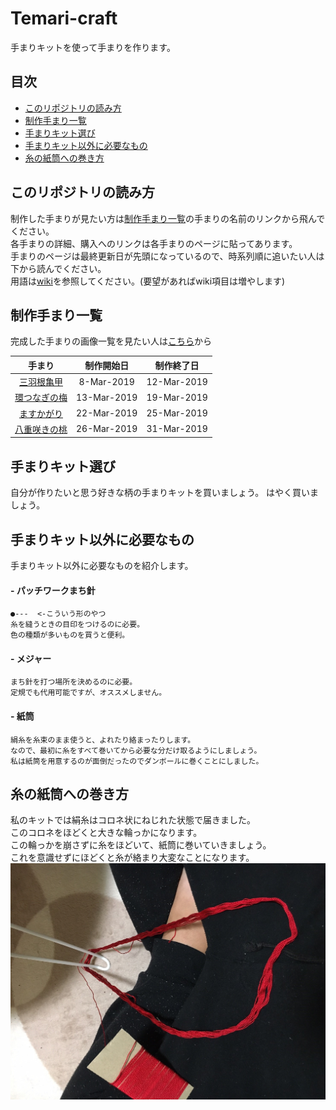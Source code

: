 # Temari-craft
手まりキットを使って手まりを作ります。  
## 目次
- [このリポジトリの読み方](https://github.com/Masaki-Okuyama/Temari-craft/blob/master/README.md#%E3%81%93%E3%81%AE%E3%83%AA%E3%83%9D%E3%82%B8%E3%83%88%E3%83%AA%E3%81%AE%E8%AA%AD%E3%81%BF%E6%96%B9) 
- [制作手まり一覧](https://github.com/Masaki-Okuyama/Temari-craft/blob/master/README.md#%E5%88%B6%E4%BD%9C%E6%89%8B%E3%81%BE%E3%82%8A%E4%B8%80%E8%A6%A7)   
- [手まりキット選び](https://github.com/Masaki-Okuyama/Temari-craft/blob/master/README.md#%E6%89%8B%E3%81%BE%E3%82%8A%E3%82%AD%E3%83%83%E3%83%88%E9%81%B8%E3%81%B3)  
- [手まりキット以外に必要なもの](https://github.com/Masaki-Okuyama/Temari-craft/blob/master/README.md#%E6%89%8B%E3%81%BE%E3%82%8A%E3%82%AD%E3%83%83%E3%83%88%E4%BB%A5%E5%A4%96%E3%81%AB%E5%BF%85%E8%A6%81%E3%81%AA%E3%82%82%E3%81%AE)  
- [糸の紙筒への巻き方](https://github.com/Masaki-Okuyama/Temari-craft/blob/master/README.md#%E7%B3%B8%E3%81%AE%E7%B4%99%E7%AD%92%E3%81%B8%E3%81%AE%E5%B7%BB%E3%81%8D%E6%96%B9)  

## このリポジトリの読み方
制作した手まりが見たい方は[制作手まり一覧](https://github.com/Masaki-Okuyama/Temari-craft/blob/master/README.md#%E5%88%B6%E4%BD%9C%E6%89%8B%E3%81%BE%E3%82%8A%E4%B8%80%E8%A6%A7)の手まりの名前のリンクから飛んでください。  
各手まりの詳細、購入へのリンクは各手まりのページに貼ってあります。  
手まりのページは最終更新日が先頭になっているので、時系列順に追いたい人は下から読んでください。  
用語は[wiki](https://github.com/Masaki-Okuyama/Temari-craft/wiki)を参照してください。(要望があればwiki項目は増やします)

## 制作手まり一覧  
完成した手まりの画像一覧を見たい人は[こちら](https://github.com/Masaki-Okuyama/Temari-craft/blob/master/Temari-diary/README.md)から  

|   手まり   |  制作開始日  | 制作終了日 |
|:--------:|:------------:|:----------:|
|[三羽根亀甲](https://github.com/Masaki-Okuyama/Temari-craft/blob/master/Temari-diary/1st-kemari-craft.md)|  8-Mar-2019 |  12-Mar-2019 |
|[環つなぎの梅](https://github.com/Masaki-Okuyama/Temari-craft/blob/master/Temari-diary/2nd-temari-craft.md)|  13-Mar-2019 |  19-Mar-2019 |
|[ますかがり](https://github.com/Masaki-Okuyama/Temari-craft/blob/master/Temari-diary/3rd-temari-craft.md)|  22-Mar-2019 |  25-Mar-2019 |
|[八重咲きの桃](https://github.com/Masaki-Okuyama/Temari-craft/blob/master/Temari-diary/4th-temari-craft.md)|  26-Mar-2019 |  31-Mar-2019 |

## 手まりキット選び
自分が作りたいと思う好きな柄の手まりキットを買いましょう。
はやく買いましょう。

## 手まりキット以外に必要なもの
手まりキット以外に必要なものを紹介します。  
	
#### - パッチワークまち針
	●---  <-こういう形のやつ  
	糸を縫うときの目印をつけるのに必要。  
	色の種類が多いものを買うと便利。
#### - メジャー
	まち針を打つ場所を決めるのに必要。  
	定規でも代用可能ですが、オススメしません。  
#### - 紙筒
	絹糸を糸束のまま使うと、よれたり絡まったりします。  
	なので、最初に糸をすべて巻いてから必要な分だけ取るようにしましょう。  
	私は紙筒を用意するのが面倒だったのでダンボールに巻くことにしました。  
## 糸の紙筒への巻き方
私のキットでは絹糸はコロネ状にねじれた状態で届きました。  
このコロネをほどくと大きな輪っかになります。  
この輪っかを崩さずに糸をほどいて、紙筒に巻いていきましょう。  
これを意識せずにほどくと糸が絡まり大変なことになります。  
![絹糸のほどき方](https://github.com/Masaki-Okuyama/Temari-craft/blob/images/kinuito_hodokikata.jpg)
